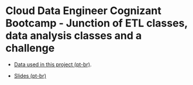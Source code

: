 # Cloud Data Engineer Cognizant Bootcamp - Junction of ETL classes, data analysis classes and a challenge

- [Data used in this project (pt-br)](https://dados.gov.br/dataset/ocorrencias-aeronauticas-da-aviacao-civil-brasileira#dataset-resources).

- [Slides (pt-br)](https://drive.google.com/drive/folders/1ldrsSLnFUG0Cf2JLYsI1IHn5gU5MxrJw)

